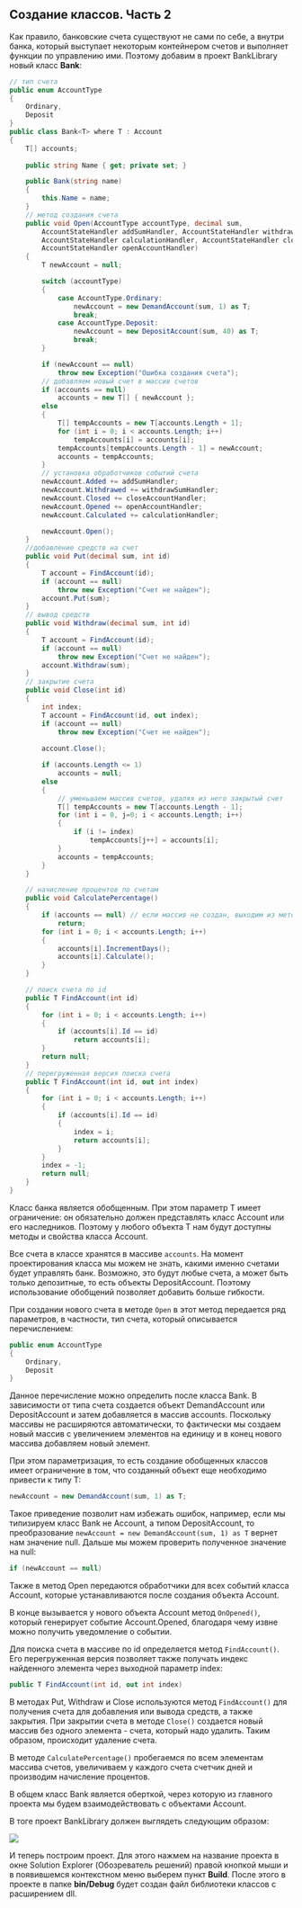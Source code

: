 ## Создание классов. Часть 2

Как правило, банковские счета существуют не сами по себе, а внутри банка, который выступает некоторым контейнером счетов и выполняет функции по управлению ими. Поэтому 
добавим в проект BankLibrary новый класс **Bank**:

```cs
// тип счета
public enum AccountType
{
    Ordinary,
    Deposit
}
public class Bank<T> where T : Account
{
    T[] accounts;
        
    public string Name { get; private set; }

    public Bank(string name)
    {
        this.Name = name;
    }
	// метод создания счета
    public void Open(AccountType accountType, decimal sum, 
        AccountStateHandler addSumHandler, AccountStateHandler withdrawSumHandler,
        AccountStateHandler calculationHandler, AccountStateHandler closeAccountHandler, 
        AccountStateHandler openAccountHandler)
    {
        T newAccount = null;

        switch (accountType)
        {
            case AccountType.Ordinary:
                newAccount = new DemandAccount(sum, 1) as T;
                break;
            case AccountType.Deposit:
                newAccount = new DepositAccount(sum, 40) as T;
                break;
        }

        if (newAccount == null)
			throw new Exception("Ошибка создания счета");
        // добавляем новый счет в массив счетов      
        if (accounts == null)
            accounts = new T[] { newAccount };
        else
        {
            T[] tempAccounts = new T[accounts.Length + 1];
            for (int i = 0; i < accounts.Length; i++)
                tempAccounts[i] = accounts[i];
            tempAccounts[tempAccounts.Length - 1] = newAccount;
            accounts = tempAccounts;
        }
		// установка обработчиков событий счета
        newAccount.Added += addSumHandler;
        newAccount.Withdrawed += withdrawSumHandler;
        newAccount.Closed += closeAccountHandler;
        newAccount.Opened += openAccountHandler;
        newAccount.Calculated += calculationHandler;

        newAccount.Open();
    }
	//добавление средств на счет
    public void Put(decimal sum, int id)
    {
        T account = FindAccount(id);
        if (account == null)
            throw new Exception("Счет не найден");
        account.Put(sum);
    }
	// вывод средств
    public void Withdraw(decimal sum, int id)
    {
        T account = FindAccount(id);
        if (account == null)
            throw new Exception("Счет не найден");
        account.Withdraw(sum);
    }
	// закрытие счета
    public void Close(int id)
    {
        int index;
        T account = FindAccount(id, out index);
        if (account == null)
            throw new Exception("Счет не найден");
        
		account.Close();

        if (accounts.Length <= 1)
            accounts = null;
        else
        {
            // уменьшаем массив счетов, удаляя из него закрытый счет
            T[] tempAccounts = new T[accounts.Length - 1];
            for (int i = 0, j=0; i < accounts.Length; i++)
            {
                if (i != index)
                    tempAccounts[j++] = accounts[i];
            }
            accounts = tempAccounts;
        }
    }

    // начисление процентов по счетам
    public void CalculatePercentage()
    {
        if (accounts == null) // если массив не создан, выходим из метода
            return;
        for (int i = 0; i < accounts.Length; i++)
        {
            accounts[i].IncrementDays();
			accounts[i].Calculate();
        }
    }

    // поиск счета по id
    public T FindAccount(int id)
    {
        for (int i = 0; i < accounts.Length; i++)
        {
            if (accounts[i].Id == id)
                return accounts[i];
        }
        return null;
    }
	// перегруженная версия поиска счета
	public T FindAccount(int id, out int index)
	{
		for (int i = 0; i < accounts.Length; i++)
		{
			if (accounts[i].Id == id)
            {
                index = i;
                return accounts[i];
            }
        }
        index = -1;
        return null;
    }
}
```

Класс банка является обобщенным. При этом параметр T имеет ограничение: он обязательно должен представлять класс Account или его наследников. 
Поэтому у любого объекта T нам будут доступны методы и свойства класса Account.

Все счета в классе хранятся в массиве `accounts`. На момент проектирования класса мы можем не знать, какими именно счетами будет управлять банк. 
Возможно, это будут любые счета, а может быть только депозитные, то есть объекты DepositAccount. Поэтому использование обобщений позволяет добавить больше гибкости.

При создании нового счета в методе `Open` в этот метод передается ряд параметров, в частности, тип счета, который описывается перечислением:

```cs
public enum AccountType
{
    Ordinary,
    Deposit
}
```

Данное перечисление можно определить после класса Bank. В зависимости от типа счета создается объект DemandAccount или DepositAccount и затем 
добавляется в массив accounts. Поскольку массивы не расширяются автоматически, то фактически мы создаем новый массив с увеличением элементов на единицу и в конец нового 
массива добавляем новый элемент.

При этом параметризация, то есть создание обобщенных классов имеет ограничение в том, что созданный объект еще необходимо привести к типу T:

```cs
newAccount = new DemandAccount(sum, 1) as T;
```

Такое приведение позволит нам избежать ошибок, например, если мы типизируем класс Bank не Account, а типом DepositAccount, то преобразование 
`newAccount = new DemandAccount(sum, 1) as T` вернет нам значение null. Дальше мы можем проверить полученное значение на null:

```cs
if (newAccount == null)
```

Также в метод Open передаются обработчики для всех событий класса Account, которые устанавливаются после создания объекта Account.

В конце вызывается у нового объекта Account метод `OnOpened()`, который генерирует событие Account.Opened, благодаря чему извне можно получить уведомление о событии.

Для поиска счета в массиве по id определяется метод `FindAccount()`. Его перегруженная версия позволяет также получать индекс найденного элемента через выходной параметр 
index:

```cs
public T FindAccount(int id, out int index)
```

В методах Put, Withdraw и Close используются метод `FindAccount()` для получения счета для добавления или вывода средств, а также закрытия. 
При закрытии счета в методе `Close()` создается новый массив без одного элемента - счета, который надо удалить. Таким образом, происходит удаление счета.

В методе `CalculatePercentage()` пробегаемся по всем элементам массива счетов, увеличиваем у каждого счета счетчик дней и производим начисление процентов.

В общем класс Bank является оберткой, через которую из главного проекта мы будем взаимодействовать с объектами Account.

В тоге проект BankLibrary должен выглядеть следующим образом:

![](https://metanit.com/web/javascript/./pics/3.7.png)

И теперь построим проект. Для этого нажмем на название проекта в окне Solution Explorer (Обозреватель решений) правой кнопкой мыши и в появившемся контекстном меню выберем 
пункт **Build**. После этого в проекте в папке **bin/Debug** будет создан файл библиотеки классов с расширением dll.

